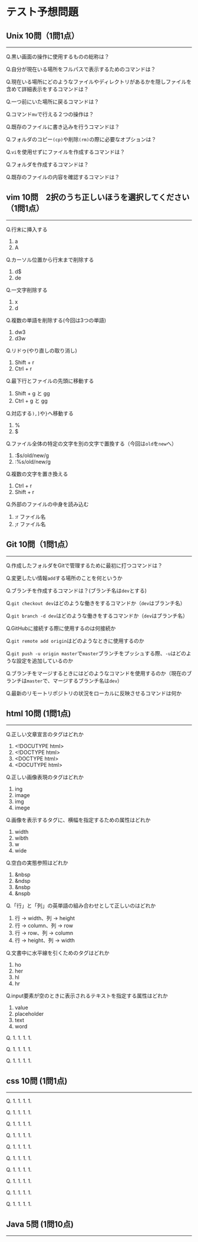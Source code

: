 # テスト予想問題

## Unix 10問（1問1点）
***

<!-- シェル -->
Q.黒い画面の操作に使用するものの総称は？

<!-- pwd -->
Q.自分が現在いる場所をフルパスで表示するためのコマンドは？

<!-- ls -la -->
Q.現在いる場所にどのようなファイルやディレクトリがあるかを隠しファイルを含めて詳細表示をするコマンドは？

<!-- cd - -->
Q.一つ前にいた場所に戻るコマンドは？

<!-- リネームと移動-->
Q.コマンド`mv`で行える２つの操作は？

<!-- echo > -->
Q.既存のファイルに書き込みを行うコマンドは？

<!-- -r -->
Q.フォルダのコピー`(cp)`や削除`(rm)`の際に必要なオプションは？

<!-- touch -->
Q.`vi`を使用せずにファイルを作成するコマンドは？

<!-- mkdir -->
Q.フォルダを作成するコマンドは？

<!-- cat -->
Q.既存のファイルの内容を確認するコマンドは？

## vim 10問　2択のうち正しいほうを選択してください（1問1点）
***

<!-- 2 -->
Q.行末に挿入する
1. a
1. A

<!-- 1 -->
Q.カーソル位置から行末まで削除する
1. d$
1. de

<!-- 1 -->
Q.一文字削除する
1. x
1. d

<!-- 2 -->
Q.複数の単語を削除する(今回は3つの単語)
1. dw3
1. d3w

<!-- 2 -->
Q.リドゥ(やり直しの取り消し)
1. Shift + r
1. Ctrl + r

<!-- 1 -->
Q.最下行とファイルの先頭に移動する
1. Shift + g と gg
1. Ctrl + g と gg

<!-- 1 -->
Q.対応する`),]`や`}`へ移動する
1. %
1. $

<!-- 2 -->
Q.ファイル全体の特定の文字を別の文字で置換する（今回は`old`を`new`へ）
1. :$s/old/new/g
1. :%s/old/new/g

<!-- 2 -->
Q.複数の文字を置き換える
1. Ctrl + r
1. Shift + r

<!-- 1 -->
Q.外部のファイルの中身を読み込む
1. :r ファイル名
1. ;r ファイル名

## Git 10問（1問1点）
***

<!-- git init -->
Q.作成したフォルダをGitで管理するために最初に打つコマンドは？

<!-- ステージングエリア -->
Q.変更したい情報`add`する場所のことを何というか

<!-- git branch dev -->
Q.ブランチを作成するコマンドは？(ブランチ名は`dev`とする)

<!-- ブランチdivへ移動する -->
Q.`git checkout dev`はどのような働きをするコマンドか（`dev`はブランチ名）

<!-- ブランチの削除 -->
Q.`git branch -d dev`はどのような働きをするコマンドか（`dev`はブランチ名）

<!-- ssh接続 -->
Q.GitHubに接続する際に使用するのは何接続か

<!-- リモートリポジトリの追加 -->
Q.`git remote add origin`はどのようなときに使用するのか

<!-- 追跡設定 -->
Q.`git push -u origin master`で`master`ブランチをプッシュする際、`-u`はどのような設定を追加しているのか

<!-- git merge dev -->
Q.ブランチをマージするときにはどのようなコマンドを使用するのか（現在のブランチは`master`で、マージするブランチ名は`dev`）

<!-- git pull -->
Q.最新のリモートリポジトリの状況をローカルに反映させるコマンドは何か

## html 10問 (1問1点)
***

<!-- 2 -->
Q.正しい文章宣言のタグはどれか
1. &lt;!DOCUTYPE html&gt;
1. &lt;!DOCTYPE html&gt;
1. &lt;DOCTYPE html&gt;
1. &lt;DOCUTYPE html&gt;

<!-- 3 -->
Q.正しい画像表現のタグはどれか
1. ing
1. image
1. img
1. imege

<!-- 1 -->
Q.画像を表示するタグに、横幅を指定するための属性はどれか
1. width
1. wibth
1. w
1. wide

<!-- 1 -->
Q.空白の実態参照はどれか
1. &amp;nbsp
1. &amp;ndsp
1. &amp;nsbp
1. &amp;nspb

<!-- 3 -->
Q.「行」と「列」の英単語の組み合わせとして正しいのはどれか
1. 行 → width、列 → height
1. 行 → column、列 → row
1. 行 → row、列 → column
1. 行 → height、列 → width

<!-- 4 -->
Q.文書中に水平線を引くためのタグはどれか
1. ho
1. her
1. hl
1. hr

<!--  -->
Q.input要素が空のときに表示されるテキストを指定する属性はどれか
1. value
1. placeholder
1. text
1. word

<!--  -->
Q.
1. 
1. 
1. 
1. 

<!--  -->
Q.
1. 
1. 
1. 
1. 

<!--  -->
Q.
1. 
1. 
1. 
1. 

## css 10問 (1問1点)
***

<!--  -->
Q.
1. 
1. 
1. 
1. 

<!--  -->
Q.
1. 
1. 
1. 
1. 

<!--  -->
Q.
1. 
1. 
1. 
1. 

<!--  -->
Q.
1. 
1. 
1. 
1. 

<!--  -->
Q.
1. 
1. 
1. 
1. 

<!--  -->
Q.
1. 
1. 
1. 
1. 

<!--  -->
Q.
1. 
1. 
1. 
1. 

<!--  -->
Q.
1. 
1. 
1. 
1. 

<!--  -->
Q.
1. 
1. 
1. 
1. 

<!--  -->
Q.
1. 
1. 
1. 
1. 

## Java 5問 (1問10点)
***
